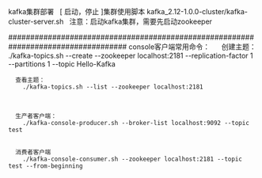kafka集群部署
   [ 启动，停止 ]集群使用脚本 kafka_2.12-1.0.0-cluster/kafka-cluster-server.sh
   注意：启动kafka集群，需要先启动zookeeper



###################################################################################
console客户端常用命令：
      创建主题：
        ./kafka-topics.sh --create --zookeeper localhost:2181 --replication-factor 1   
      --partitions 1 --topic Hello-Kafka

      查看主题：
        ./kafka-topics.sh --list --zookeeper localhost:2181



      生产者客户端：
        ./kafka-console-producer.sh --broker-list localhost:9092 --topic test


      消费者客户端
        ./kafka-console-consumer.sh --zookeeper localhost:2181 --topic test --from-beginning
